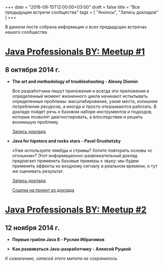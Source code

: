 +++
date = "2016-08-15T12:00:00+03:00"
draft = false
title = "Все предыдущие встречи сообщества"
tags = [
	"Анонсы",
	"Запись докладов"
]
+++

В данном посте собрана информация о всех предыдущих встречах нашего сообщества.

<!--more-->

[Java Professionals BY: Meetup #1](https://www.facebook.com/events/1509539712618583)
======

8 октября 2014 г.
------

* __The art and methodology of troubleshooting - Alexey Diomin__

	Все разработчики пишут приложения и всегда эти приложения в определенный момент жизненного цикла начинают испытывать определенные проблемы: масштабирование, узкие места, излишнее потребление ресурсов, а иногда и просто отказываются работать. В докладе пойдет речь о базовом наборе инструментов и подходов, которые позволят диагностировать, а впоследствии и решить возникшую проблему.

	[Запись доклада](https://www.youtube.com/watch?v=5kYr1L7tXSc)

* __Java for hipsters and rocks stars - Pavel Grushetzky__

	«Уже используете лямбды и стримы? Хотите повторить основы «с огоньком»?
	Этот информационно-развлекательный доклад предлагает применить базовые примеры к звуку: мы будем применять эффекты ко входному сигналу в реальном времени, и тут же оценивать результат.

	[Запись доклада](https://www.youtube.com/watch?v=FZWusj88Rlo)

	[Ссылка на проект из доклада](https://github.com/pagrus7/java-for-rockstars/)

[Java Professionals BY: Meetup #2](https://www.facebook.com/events/892764940748167)
======

12 ноября 2014 г.
------

* __Первые грабли Java 8 - Руслан Ибрагимов__

* __Как развиваться Java-разработчику - Алексей Руцкой__

_К сожалению, записей этого митапа не сохранилось._